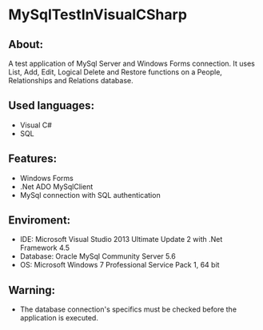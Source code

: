 # MySqlTestInVisualCSharp


About:
------
A test application of MySql Server and Windows Forms connection. It uses List, Add, Edit, Logical Delete and Restore functions on a People, Relationships and Relations database.


Used languages:
---------------
- Visual C#
- SQL


Features:
---------
- Windows Forms
- .Net ADO MySqlClient
- MySql connection with SQL authentication


Enviroment:
-----------
- IDE: Microsoft Visual Studio 2013 Ultimate Update 2 with .Net Framework 4.5
- Database: Oracle MySql Community Server 5.6
- OS: Microsoft Windows 7 Professional Service Pack 1, 64 bit


Warning:
--------
- The database connection's specifics must be checked before the application is executed.
